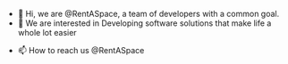 - 👋 Hi, we are @RentASpace, a team of developers with a common goal.
- 👀 We are interested in Developing software solutions that make life a whole lot easier
<!-- - 💞️ we are looking to collaborate on ... -->
- 📫 How to reach us @RentASpace

<!---
RentASpace/RentASpace is a ✨ special ✨ repository because its `README.md` (this file) appears on your GitHub profile.
You can click the Preview link to take a look at your changes.
--->
